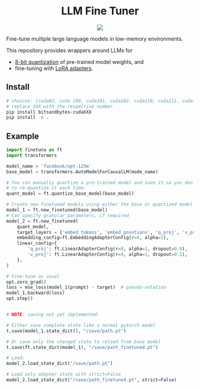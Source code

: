 <h1 align="center">LLM Fine Tuner</h1>
<p align="center">
  <img src="./docs/source/_static/fish.jpg">
</p>

Fine-tune multiple large language models in low-memory environments.

This repository provides wrappers around LLMs for
- [8-bit quantization](https://arxiv.org/pdf/2110.02861.pdf) of pre-trained model weights, and
- fine-tuning with [LoRA adapters](https://arxiv.org/pdf/2106.09685.pdf).

## Install

```bash
# choices: {cuda92, cuda 100, cuda101, cuda102, cuda110, cuda111, cuda113}
# replace XXX with the respective number
pip install bitsandbytes-cudaXXX
pip install -e .
```

## Example

```python
import finetuna as ft
import transformers

model_name = 'facebook/opt-125m'
base_model = transformers.AutoModelForCausalLM(mode_name)

# You can manually quantize a pre-trained model and save it so you don't have
# to re-quantize it each time:
quant_model = ft.quantize_base_model(base_model)

# Create new finetuned models using either the base or quantized model
model_1 = ft.new_finetuned(base_model)
# Can specify granular parameters, if required
model_2 = ft.new_finetuned(
    quant_model,
    target_layers = {'embed_tokens', 'embed_posotions', 'q_proj', 'v_proj'},
    embedding_config=ft.EmbeddingAdapterConfig(r=4, alpha=1),
    linear_config={
        'q_proj': ft.LinearAdapterConfig(r=8, alpha=1, dropout=0.0),
        'v_proj': ft.LinearAdapterConfig(r=4, alpha=1, dropout=0.1),
    },
)

# Fine-tune as usual
opt.zero_grad()
loss = mse_loss(model_1(prompt) - target)  # pseudo-notation
model_1.backward(loss)
opt.step()


# NOTE: saving not yet implemented:

# Either save complete state like a normal pytorch model
t.save(model_1.state_dict(), "/save/path.pt")

# Or save only the changed state to reload from base model
t.save(ft.state_dict(model_1), "/save/path_finetuned.pt")

# Load:
model_2.load_state_dict("/save/path.pt")

# Load only adapter state with strict=False
model_2.load_state_dict("/save/path_finetuned.pt", strict=False)
```
